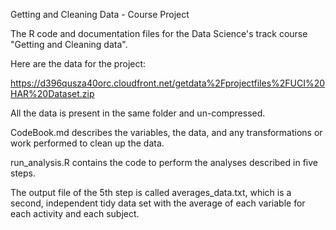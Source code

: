 ﻿Getting and Cleaning Data - Course Project

The R code and documentation files for the Data Science's track course "Getting and Cleaning data".

Here are the data for the project: 

https://d396qusza40orc.cloudfront.net/getdata%2Fprojectfiles%2FUCI%20HAR%20Dataset.zip 

All the data is present in the same folder and un-compressed.

CodeBook.md describes the variables, the data, and any transformations or work performed to clean up the data.

run_analysis.R contains the code to perform the analyses described in five steps. 

The output file of the 5th step is called averages_data.txt, which is a second, independent tidy data set with the average of each variable for each activity and each subject.